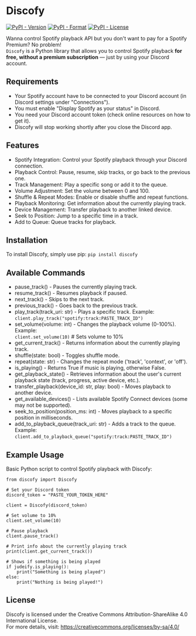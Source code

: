 # Discofy  
[![PyPI - Version](https://img.shields.io/pypi/v/discofy.svg)](https://pypi.org/project/discofy)
[![PyPI - Format](https://img.shields.io/pypi/format/discofy
)](https://pypi.org/project/discofy)
[![PyPI - License](https://img.shields.io/pypi/l/discofy
)](https://pypi.org/project/discofy)

Wanna control Spotify playback API but you don't want to pay for a Spotify Premium? No problem!  
`Discofy` is a Python library that allows you to control Spotify playback **for free, without a premium subscription** — just by using your Discord account.  

## Requirements  

- Your Spotify account have to be connected to your Discord account (in Discord settings under "Connections").  
- You must enable "Display Spotify as your status" in Discord.  
- You need your Discord account token (check online resources on how to get it).  
- Discofy will stop working shortly after you close the Discord app.  

## Features  

- Spotify Integration: Control your Spotify playback through your Discord connection.  
- Playback Control: Pause, resume, skip tracks, or go back to the previous one.  
- Track Management: Play a specific song or add it to the queue.  
- Volume Adjustment: Set the volume between 0 and 100.  
- Shuffle & Repeat Modes: Enable or disable shuffle and repeat functions.  
- Playback Monitoring: Get information about the currently playing track.  
- Device Management: Transfer playback to another linked device.  
- Seek to Position: Jump to a specific time in a track.  
- Add to Queue: Queue tracks for playback.  

## Installation  

To install Discofy, simply use pip:
`pip install discofy`

## Available Commands  

- pause_track() - Pauses the currently playing track.  
- resume_track() - Resumes playback if paused.  
- next_track() - Skips to the next track.  
- previous_track() - Goes back to the previous track.  
- play_track(track_uri: str) - Plays a specific track. Example:  
  `client.play_track("spotify:track:PASTE_TRACK_ID")`
- set_volume(volume: int) - Changes the playback volume (0-100%). Example:  
  `client.set_volume(10)`  # Sets volume to 10%  
- get_current_track() - Returns information about the currently playing track.  
- shuffle(state: bool) - Toggles shuffle mode.  
- repeat(state: str) - Changes the repeat mode ('track', 'context', or 'off').  
- is_playing() - Returns True if music is playing, otherwise False.  
- get_playback_state() - Retrieves information about the user's current playback state (track, progress, active device, etc.).  
- transfer_playback(device_id: str, play: bool) - Moves playback to another device.  
- get_available_devices() - Lists available Spotify Connect devices (some may not be supported).  
- seek_to_position(position_ms: int) - Moves playback to a specific position in milliseconds.  
- add_to_playback_queue(track_uri: str) - Adds a track to the queue. Example:  
  `client.add_to_playback_queue("spotify:track:PASTE_TRACK_ID")`

## Example Usage  

Basic Python script to control Spotify playback with Discofy:  
```
from discofy import Discofy  

# Set your Discord token  
discord_token = "PASTE_YOUR_TOKEN_HERE"  

client = Discofy(discord_token)  

# Set volume to 10%  
client.set_volume(10)  

# Pause playback  
client.pause_track()  

# Print info about the currently playing track  
print(client.get_current_track())  

# Shows if something is being played
if judeify.is_playing():
    print("Something is being played")
else:
    print("Nothing is being played!")

```
## License  

Discofy is licensed under the Creative Commons Attribution-ShareAlike 4.0 International License.  
For more details, visit: https://creativecommons.org/licenses/by-sa/4.0/  
